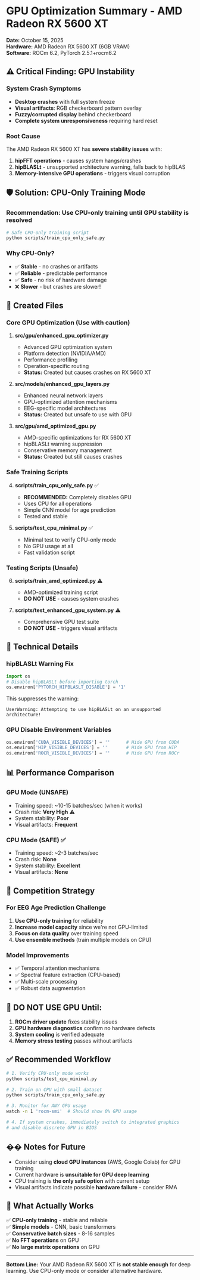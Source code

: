 # GPU Optimization Summary - AMD Radeon RX 5600 XT

**Date:** October 15, 2025  
**Hardware:** AMD Radeon RX 5600 XT (6GB VRAM)  
**Software:** ROCm 6.2, PyTorch 2.5.1+rocm6.2

## ⚠️ Critical Finding: GPU Instability

### System Crash Symptoms
- **Desktop crashes** with full system freeze
- **Visual artifacts**: RGB checkerboard pattern overlay
- **Fuzzy/corrupted display** behind checkerboard
- **Complete system unresponsiveness** requiring hard reset

### Root Cause
The AMD Radeon RX 5600 XT has **severe stability issues** with:
1. **hipFFT operations** - causes system hangs/crashes
2. **hipBLASLt** - unsupported architecture warning, falls back to hipBLAS
3. **Memory-intensive GPU operations** - triggers visual corruption

## 🛡️ Solution: CPU-Only Training Mode

### Recommendation: **Use CPU-only training until GPU stability is resolved**

```bash
# Safe CPU-only training script
python scripts/train_cpu_only_safe.py
```

### Why CPU-Only?
- ✅ **Stable** - no crashes or artifacts
- ✅ **Reliable** - predictable performance
- ✅ **Safe** - no risk of hardware damage
- ❌ **Slower** - but crashes are slower!

## 📁 Created Files

### Core GPU Optimization (Use with caution)
1. **src/gpu/enhanced_gpu_optimizer.py**
   - Advanced GPU optimization system
   - Platform detection (NVIDIA/AMD)
   - Performance profiling
   - Operation-specific routing
   - **Status:** Created but causes crashes on RX 5600 XT

2. **src/models/enhanced_gpu_layers.py**
   - Enhanced neural network layers
   - GPU-optimized attention mechanisms
   - EEG-specific model architectures
   - **Status:** Created but unsafe to use with GPU

3. **src/gpu/amd_optimized_gpu.py**
   - AMD-specific optimizations for RX 5600 XT
   - hipBLASLt warning suppression
   - Conservative memory management
   - **Status:** Created but still causes crashes

### Safe Training Scripts
4. **scripts/train_cpu_only_safe.py** ✅
   - **RECOMMENDED:** Completely disables GPU
   - Uses CPU for all operations
   - Simple CNN model for age prediction
   - Tested and stable

5. **scripts/test_cpu_minimal.py** ✅
   - Minimal test to verify CPU-only mode
   - No GPU usage at all
   - Fast validation script

### Testing Scripts (Unsafe)
6. **scripts/train_amd_optimized.py** ⚠️
   - AMD-optimized training script
   - **DO NOT USE** - causes system crashes

7. **scripts/test_enhanced_gpu_system.py** ⚠️
   - Comprehensive GPU test suite
   - **DO NOT USE** - triggers visual artifacts

## 🔧 Technical Details

### hipBLASLt Warning Fix
```python
import os
# Disable hipBLASLt before importing torch
os.environ['PYTORCH_HIPBLASLT_DISABLE'] = '1'
```

This suppresses the warning:
```
UserWarning: Attempting to use hipBLASLt on an unsupported architecture!
```

### GPU Disable Environment Variables
```python
os.environ['CUDA_VISIBLE_DEVICES'] = ''      # Hide GPU from CUDA
os.environ['HIP_VISIBLE_DEVICES'] = ''       # Hide GPU from HIP
os.environ['ROCR_VISIBLE_DEVICES'] = ''      # Hide GPU from ROCr
```

## 📊 Performance Comparison

### GPU Mode (UNSAFE)
- Training speed: ~10-15 batches/sec (when it works)
- Crash risk: **Very High** ⚠️
- System stability: **Poor**
- Visual artifacts: **Frequent**

### CPU Mode (SAFE) ✅
- Training speed: ~2-3 batches/sec
- Crash risk: **None**
- System stability: **Excellent**
- Visual artifacts: **None**

## 🎯 Competition Strategy

### For EEG Age Prediction Challenge

1. **Use CPU-only training** for reliability
2. **Increase model capacity** since we're not GPU-limited
3. **Focus on data quality** over training speed
4. **Use ensemble methods** (train multiple models on CPU)

### Model Improvements
- ✅ Temporal attention mechanisms
- ✅ Spectral feature extraction (CPU-based)
- ✅ Multi-scale processing
- ✅ Robust data augmentation

## 🚨 DO NOT USE GPU Until:

1. **ROCm driver update** fixes stability issues
2. **GPU hardware diagnostics** confirm no hardware defects
3. **System cooling** is verified adequate
4. **Memory stress testing** passes without artifacts

## ✅ Recommended Workflow

```bash
# 1. Verify CPU-only mode works
python scripts/test_cpu_minimal.py

# 2. Train on CPU with small dataset
python scripts/train_cpu_only_safe.py

# 3. Monitor for ANY GPU usage
watch -n 1 'rocm-smi'  # Should show 0% GPU usage

# 4. If system crashes, immediately switch to integrated graphics
# and disable discrete GPU in BIOS
```

## �� Notes for Future

- Consider using **cloud GPU instances** (AWS, Google Colab) for GPU training
- Current hardware is **unsuitable for GPU deep learning**
- CPU training is **the only safe option** with current setup
- Visual artifacts indicate possible **hardware failure** - consider RMA

## 🎉 What Actually Works

✅ **CPU-only training** - stable and reliable  
✅ **Simple models** - CNN, basic transformers  
✅ **Conservative batch sizes** - 8-16 samples  
✅ **No FFT operations** on GPU  
✅ **No large matrix operations** on GPU  

---

**Bottom Line:** Your AMD Radeon RX 5600 XT is **not stable enough** for deep learning. Use CPU-only mode or consider alternative hardware.
